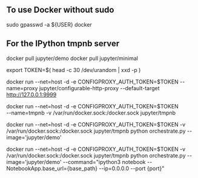 ## To use Docker without sudo
sudo gpasswd -a ${USER} docker

## For the IPython tmpnb server
docker pull jupyter/demo
docker pull jupyter/minimal

export TOKEN=$( head -c 30 /dev/urandom | xxd -p )

docker run --net=host -d -e CONFIGPROXY_AUTH_TOKEN=$TOKEN --name=proxy jupyter/configurable-http-proxy --default-target http://127.0.0.1:9999

docker run --net=host -d -e CONFIGPROXY_AUTH_TOKEN=$TOKEN \
    --name=tmpnb -v /var/run/docker.sock:/docker.sock jupyter/tmpnb

docker run --net=host -d -e CONFIGPROXY_AUTH_TOKEN=$TOKEN -v /var/run/docker.sock:/docker.sock jupyter/tmpnb python orchestrate.py --image='jupyter/demo'

docker run --net=host -d -e CONFIGPROXY_AUTH_TOKEN=$TOKEN -v /var/run/docker.sock:/docker.sock jupyter/tmpnb python orchestrate.py --image='jupyter/demo' --command="ipython3 notebook --NotebookApp.base_url={base_path} --ip=0.0.0.0 --port {port}" 

